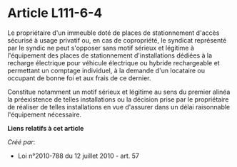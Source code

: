 # Article L111-6-4

Le propriétaire d'un immeuble doté de places de stationnement d'accès sécurisé à usage privatif ou, en cas de copropriété, le
syndicat représenté par le syndic ne peut s'opposer sans motif sérieux et légitime à l'équipement des places de stationnement
d'installations dédiées à la recharge électrique pour véhicule électrique ou hybride rechargeable et permettant un comptage
individuel, à la demande d'un locataire ou occupant de bonne foi et aux frais de ce dernier. 

Constitue notamment un motif sérieux et légitime au sens du premier alinéa la préexistence de telles installations ou la
décision prise par le propriétaire de réaliser de telles installations en vue d'assurer dans un délai raisonnable
l'équipement nécessaire.

**Liens relatifs à cet article**

_Créé par_:

  - Loi n°2010-788 du 12 juillet 2010 - art. 57
